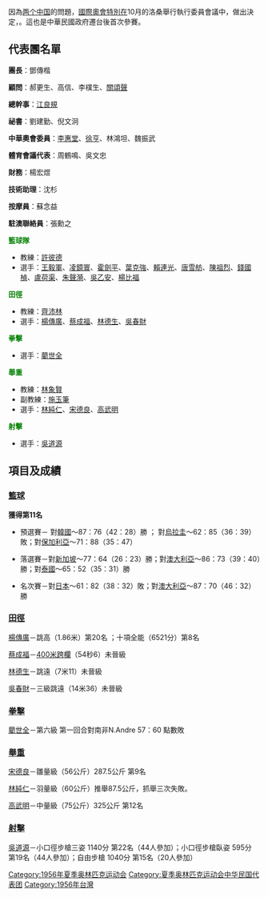 因為[两个中国](../Page/两个中国.md "wikilink")的問題，[國際奧會特別在](https://zh.wikipedia.org/wiki/國際奧會 "wikilink")10月的洛桑舉行執行委員會議中，做出決定，。這也是中華民國政府遷台後首次參賽。

## 代表團名單

**團長**：鄧傳楷

**顧問**：郝更生、高信、李樸生、[關頌聲](../Page/關頌聲.md "wikilink")

**總幹事**：[江良規](https://zh.wikipedia.org/wiki/江良規 "wikilink")

**祕書**：劉建勤、倪文泂

**中華奧會委員**：[李惠堂](../Page/李惠堂.md "wikilink")、[徐亨](../Page/徐亨.md "wikilink")、林鴻坦、魏振武

**體育會議代表**：周鶴鳴、吳文忠

**財務**：楊宏煜

**技術助理**：沈杉

**按摩員**：蘇念益

**駐澳聯絡員**：張勳之

<span style="color: Green;">**籃球隊**</span>

  - 教練：[許彼德](https://zh.wikipedia.org/wiki/許彼德 "wikilink")
  - 選手：[王毅軍](../Page/王毅軍.md "wikilink")、[凌鏡寰](../Page/凌鏡寰.md "wikilink")、[霍劍平](../Page/霍劍平.md "wikilink")、[葉克強](../Page/葉克強.md "wikilink")、[賴連光](../Page/賴連光.md "wikilink")、[唐雪舫](../Page/唐雪舫.md "wikilink")、[陳祖烈](../Page/陳祖烈.md "wikilink")、[錢國楨](../Page/錢國楨.md "wikilink")、[盧荷渠](../Page/盧荷渠.md "wikilink")、[朱聲漪](../Page/朱聲漪.md "wikilink")、[吳乙安](../Page/吳乙安.md "wikilink")、[楊比福](../Page/楊比福.md "wikilink")

<span style="color: Green;">**田徑**</span>

  - 教練：[齊沛林](../Page/齊沛林.md "wikilink")
  - 選手：[楊傳廣](../Page/楊傳廣.md "wikilink")、[蔡成福](../Page/蔡成福.md "wikilink")、[林德生](../Page/林德生.md "wikilink")、[吳春財](../Page/吳春財.md "wikilink")

<span style="color: Green;">**拳擊**</span>

  - 選手：[藺世全](https://zh.wikipedia.org/wiki/藺世全 "wikilink")

<span style="color: Green;">**舉重**</span>

  - 教練：[林象賢](https://zh.wikipedia.org/wiki/林象賢 "wikilink")
  - 副教練：[施玉筆](https://zh.wikipedia.org/wiki/施玉筆 "wikilink")
  - 選手：[林純仁](https://zh.wikipedia.org/wiki/林純仁 "wikilink")、[宋德良](https://zh.wikipedia.org/wiki/宋德良 "wikilink")、[高武明](https://zh.wikipedia.org/wiki/高武明 "wikilink")

<span style="color: Green;">**射擊**</span>

  - 選手：[吳道源](../Page/吳道源.md "wikilink")

## 項目及成績

### [籃球](https://zh.wikipedia.org/wiki/1956年夏季奧林匹克運動會籃球比賽 "wikilink")

**獲得第11名**

  - 預選賽－ 對[韓國](https://zh.wikipedia.org/wiki/韓國 "wikilink")～87：76（42：28）勝 ； 對[烏拉圭](https://zh.wikipedia.org/wiki/烏拉圭 "wikilink")～62：85（36：39）敗；對[保加利亞](https://zh.wikipedia.org/wiki/保加利亞 "wikilink")～71：88（35：47）

<!-- end list -->

  - 落選賽－對[新加坡](../Page/新加坡.md "wikilink")～77：64（26：23）勝；對[澳大利亞](https://zh.wikipedia.org/wiki/澳大利亞 "wikilink")～86：73（39：40）勝；對[泰國](https://zh.wikipedia.org/wiki/泰國 "wikilink")～65：52（35：31）勝

<!-- end list -->

  - 名次賽－對[日本](../Page/日本.md "wikilink")～61：82（38：32）敗；對[澳大利亞](https://zh.wikipedia.org/wiki/澳大利亞 "wikilink")～87：70（46：32）勝

### [田徑](https://zh.wikipedia.org/wiki/1956年夏季奧林匹克運動會田徑比賽 "wikilink")

[楊傳廣](../Page/楊傳廣.md "wikilink")－跳高（1.86米）第20名 ；十項全能（6521分）第8名

[蔡成福](../Page/蔡成福.md "wikilink")－[400米跨欄](../Page/400米跨欄.md "wikilink")（54秒6）未晉級

[林德生](../Page/林德生.md "wikilink")－跳遠（7米11）未晉級

[吳春財](../Page/吳春財.md "wikilink")－三級跳遠（14米36）未晉級

### [拳擊](https://zh.wikipedia.org/wiki/1956年夏季奧林匹克運動會拳擊比賽 "wikilink")

[藺世全](https://zh.wikipedia.org/wiki/藺世全 "wikilink")－第六級 第一回合對南非N.Andre 57：60 點數敗

### [舉重](https://zh.wikipedia.org/wiki/1956年夏季奧林匹克運動會舉重比賽 "wikilink")

[宋德良](https://zh.wikipedia.org/wiki/宋德良 "wikilink")－雛量級（56公斤）287.5公斤 第9名

[林純仁](https://zh.wikipedia.org/wiki/林純仁 "wikilink")－羽量級（60公斤）推舉87.5公斤，抓舉三次失敗。

[高武明](https://zh.wikipedia.org/wiki/高武明 "wikilink")－中量級（75公斤）325公斤 第12名

### [射擊](https://zh.wikipedia.org/wiki/1956年夏季奧林匹克運動會射擊比賽 "wikilink")

[吳道源](../Page/吳道源.md "wikilink")－小口徑步槍三姿 1140分 第22名（44人參加）；小口徑步槍臥姿 595分 第19名（44人參加）；自由步槍 1040分 第15名（20人參加）

[Category:1956年夏季奥林匹克运动会](https://zh.wikipedia.org/wiki/Category:1956年夏季奥林匹克运动会 "wikilink") [Category:夏季奥林匹克运动会中华民国代表团](https://zh.wikipedia.org/wiki/Category:夏季奥林匹克运动会中华民国代表团 "wikilink") [Category:1956年台灣](https://zh.wikipedia.org/wiki/Category:1956年台灣 "wikilink")